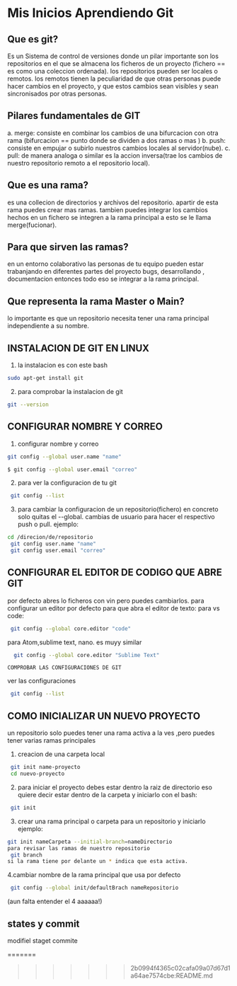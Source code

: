 #       Mis Inicios Aprendiendo Git
##  Que es git?
 Es un Sistema de control de versiones donde un pilar importante son los repositorios en el que se almacena los ficheros de un proyecto (fichero == es  como una coleccion ordenada).
 los repositorios pueden ser locales o remotos.
 los remotos tienen la peculiaridad de que otras personas puede hacer cambios en el proyecto, y que estos cambios sean visibles y sean sincronisados por otras personas.
## Pilares fundamentales de GIT
a. merge: consiste en combinar los cambios de una bifurcacion con otra rama
(bifurcacion == punto donde se dividen a dos ramas o mas )
b. push: consiste en empujar o subirlo nuestros cambios locales al servidor(nube).
c. pull: de manera analoga o similar es la accion inversa(trae los cambios de nuestro repositorio remoto a el repositorio local).

## Que es una rama?
es una collecion de directorios y archivos del repositorio.
apartir de esta rama puedes crear mas ramas. tambien puedes integrar los cambios hechos en un fichero se integren a la rama principal a esto se le llama merge(fucionar).
## Para que sirven las ramas?
en un entorno colaborativo las personas de tu equipo pueden estar trabanjando en diferentes partes del proyecto bugs, desarrollando , documentacion entonces todo eso se integrar a la rama principal.

## Que representa la rama Master o Main?
lo importante es que un repositorio necesita tener una rama principal independiente a su nombre.


##  INSTALACION DE GIT EN LINUX
1. la instalacion es con este bash
```bash
sudo apt-get install git
```
2. para comprobar la instalacion de git
```bash
git --version
```

##  CONFIGURAR NOMBRE Y CORREO
1. configurar nombre y correo
```bash 
git config --global user.name "name"
```
```bash
$ git config --global user.email "correo"
```

2. para ver la configuracion de tu git
```bash
 git config --list
```

3. para cambiar la configuracion de un repositorio(fichero) en concreto solo quitas el --global.
cambias de usuario para hacer el respectivo push o pull.
ejemplo:
```bash
cd /direcion/de/repositorio
 git config user.name "name"
 git config user.email "correo"
```

##  CONFIGURAR EL EDITOR DE CODIGO QUE ABRE GIT
por defecto abres lo ficheros con vin pero puedes cambiarlos.
para configurar un editor por defecto para que abra el editor de texto:
 para vs code:
```bash
 git config --global core.editor "code"
```

 para Atom,sublime text, nano. es muyy similar
```bash
  git config --global core.editor "Sublime Text"
```
    COMPROBAR LAS CONFIGURACIONES DE GIT
ver las configuraciones
```bash
 git config --list
```
##   COMO INICIALIZAR UN NUEVO PROYECTO
un repositorio solo puedes tener una rama activa a la ves ,pero puedes tener varias ramas principales
1. creacion de una carpeta local
```bash
 git init name-proyecto
 cd nuevo-proyecto
```
2. para iniciar el proyecto debes estar dentro la raiz de directorio eso quiere decir estar dentro de la carpeta y iniciarlo con el bash:
```bash
 git init
```
3. crear una rama principal o carpeta para un repositorio y iniciarlo
ejemplo:
```bash
git init nameCarpeta --initial-branch=nameDirectorio
para revisar las ramas de nuestro repositorio
 git branch
si la rama tiene por delante un * indica que esta activa.
```

4.cambiar nombre de la rama principal que usa por defecto
```bash
 git config --global init/defaultBrach nameRepositorio
```
(aun falta entender el 4 aaaaaa!)

## states y commit

modifiel 
staget
commite



=======
>>>>>>> 2b0994f4365c02cafa09a07d67d1a64ae7574cbe:README.md







